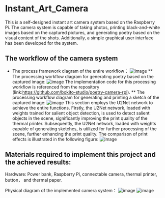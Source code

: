 # Instant_Art_Camera
This is a self-designed instant art camera system based on the Raspberry Pi. The camera system is capable of taking photos, printing black-and-white images based on the captured pictures, and generating poetry based on the visual content of the shots. Additionally, a simple graphical user interface has been developed for the system.

## The workflow of the camera system
* The process framework diagram of the entire workflow：
![image](https://github.com/user-attachments/assets/0b095bfc-f16f-4013-9081-583b622c1b7e)
** The processing workflow diagram for generating poetry based on the captured image:
![image](https://github.com/user-attachments/assets/de79295d-256f-4186-ab24-1d49cfe0c4f9)
The implementation code for this processing workflow is referenced from the repository
(link:https://github.com/bokito-studio/poetry-camera-rpi).
** The processing workflow diagram for generating and printing a sketch of the captured image:
![image](https://github.com/user-attachments/assets/3841a91d-c109-45a3-8e42-7d3cd31a7976)
This section employs the U2Net network to achieve the entire functions. Firstly, the U2Net network, loaded with weights trained for salient object detection, is used to detect salient objects in the scene, significantly improving the print quality of the thermal printer. Subsequently, the U2Net network, loaded with weights capable of generating sketches, is utilized for further processing of the scene, further enhancing the print quality. The comparison of print effects is illustrated in the following figure:
![image](https://github.com/user-attachments/assets/7605a5c2-6f14-4aaf-852b-34040ec8b694)

## Materials required to implement this project and the achieved results:

Hardware: Power bank, Raspberry Pi, connectable camera, thermal printer, button， and thermal paper.

Physical diagram of the implemented camera system：
![image](https://github.com/user-attachments/assets/0fafbcd0-c187-4226-905b-e425479842e0)
![image](https://github.com/user-attachments/assets/fe1d01b7-61f5-4104-ad08-7e255d0bcaae)
